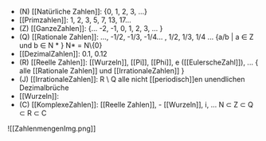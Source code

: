  - (N) [[Natürliche Zahlen]]: {0, 1, 2, 3, ...}
 - [[Primzahlen]]: 1, 2, 3, 5, 7, 13, 17...
 - (Z) [[GanzeZahlen]]:  {... -2, -1, 0, 1, 2, 3, ... }
 - (Q) [[Rationale Zahlen]]: ..., -1/2, -1/3, -1/4... , 1/2, 1/3, 1/4 ... {a/b | a ∈ Z und b ∈ N \* } N* = N\\{0}
 - [[DezimalZahlen]]: 0.1, 0.12
 - (R) [[Reelle Zahlen]]: [[Wurzeln]], [[Pi]], [[Phi]], e ([[EulerscheZahl]]), ... { alle [[Rationale Zahlen]] und [[IrrationaleZahlen]] }
 - (J) [[IrrationaleZahlen]]: R \\ Q alle nicht [[periodisch]]en unendlichen Dezimalbrüche
 - [[Wurzeln]]: 
 - (C) [[KomplexeZahlen]]: [[Reelle Zahlen]], - [[Wurzeln]], i, ...
 N ⊂ Z ⊂ Q ⊂ R ⊂ C


![[ZahlenmengenImg.png]]